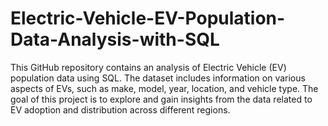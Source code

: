 # Electric-Vehicle-EV-Population-Data-Analysis-with-SQL
This GitHub repository contains an analysis of  Electric Vehicle (EV) population data using SQL. The dataset includes information on various aspects of EVs, such as make, model, year, location, and vehicle type. The goal of this project is to explore and gain insights from the data related to EV adoption and distribution across different regions.
